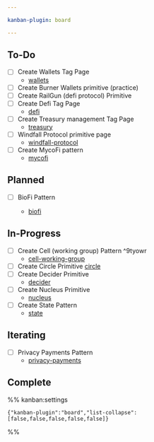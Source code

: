 ```yaml
---

kanban-plugin: board

---
```


## To-Do

- [ ] Create Wallets Tag Page
	- [wallets](tags/wallets.md)
- [ ] Create Burner Wallets primitive (practice)
- [ ] Create RailGun (defi protocol) Primitive
- [ ] Create Defi Tag Page
	- [defi](tags/defi.md)
- [ ] Create Treasury management Tag Page
	- [treasury](tags/treasury.md)
- [ ] Windfall Protocol primitive page
	- [windfall-protocol](artifacts/primitives/windfall-protocol.md)
- [ ] Create MycoFi pattern
	- [mycofi](tags/mycofi.md)


## Planned

- [ ] BioFi Pattern
	
	- [biofi](tags/biofi.md)


## In-Progress

- [ ] Create Cell (working group) Pattern ^9tyowr
	- [cell-working-group](notes/rpp/working-drafts/cell-working-group.md)
- [ ] Create Circle Primitive [circle](notes/rpp/working-drafts/circle.md)
- [ ] Create Decider Primitive 
	- [decider](notes/rpp/working-drafts/decider.md)
- [ ] Create Nucleus Primitive
	- [nucleus](notes/rpp/working-drafts/nucleus.md)
- [ ] Create State Pattern
	- [state](notes/rpp/working-drafts/state.md)


## Iterating

- [ ] Privacy Payments Pattern
	- [privacy-payments](artifacts/patterns/privacy-payments.md)


## Complete





%% kanban:settings
```
{"kanban-plugin":"board","list-collapse":[false,false,false,false,false]}
```
%%